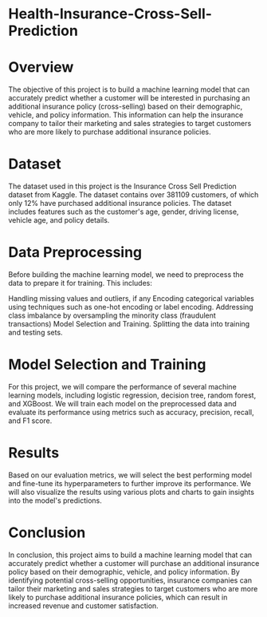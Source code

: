 # Health-Insurance-Cross-Sell-Prediction

# Overview
The objective of this project is to build a machine learning model that can accurately predict whether a customer will be interested in purchasing an additional insurance policy (cross-selling) based on their demographic, vehicle, and policy information. This information can help the insurance company to tailor their marketing and sales strategies to target customers who are more likely to purchase additional insurance policies.

# Dataset
The dataset used in this project is the Insurance Cross Sell Prediction dataset from Kaggle. The dataset contains over 381109 customers, of which only 12% have purchased additional insurance policies. The dataset includes features such as the customer's age, gender, driving license, vehicle age, and policy details.

# Data Preprocessing
Before building the machine learning model, we need to preprocess the data to prepare it for training. This includes:

Handling missing values and outliers, if any
Encoding categorical variables using techniques such as one-hot encoding or label encoding.
Addressing class imbalance by oversampling the minority class (fraudulent transactions) Model Selection and Training.
Splitting the data into training and testing sets.

# Model Selection and Training
For this project, we will compare the performance of several machine learning models, including logistic regression, decision tree, random forest, and XGBoost. We will train each model on the preprocessed data and evaluate its performance using metrics such as accuracy, precision, recall, and F1 score.

# Results
Based on our evaluation metrics, we will select the best performing model and fine-tune its hyperparameters to further improve its performance. We will also visualize the results using various plots and charts to gain insights into the model's predictions.

# Conclusion
In conclusion, this project aims to build a machine learning model that can accurately predict whether a customer will purchase an additional insurance policy based on their demographic, vehicle, and policy information. By identifying potential cross-selling opportunities, insurance companies can tailor their marketing and sales strategies to target customers who are more likely to purchase additional insurance policies, which can result in increased revenue and customer satisfaction.

